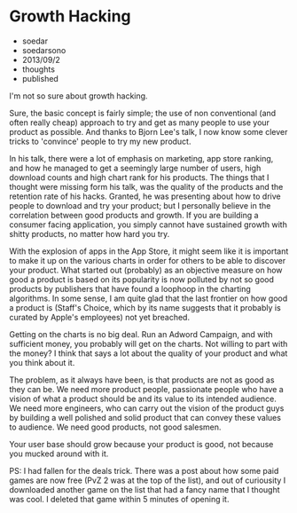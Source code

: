 # Growth Hacking
- soedar
- soedarsono
- 2013/09/2
- thoughts
- published

I'm not so sure about growth hacking.

Sure, the basic concept is fairly simple; the use of non conventional (and often really cheap) approach to try and get as many people to use your product as possible. And thanks to Bjorn Lee's talk, I now know some clever tricks to 'convince' people to try my new product.

In his talk, there were a lot of emphasis on marketing, app store ranking, and how he managed to get a seemingly large number of users, high download counts and high chart rank for his products. The things that I thought were missing form his talk, was the quality of the products and the retention rate of his hacks. Granted, he was presenting about how to drive people to download and try your product; but I personally believe in the correlation between good products and growth. If you are building a consumer facing application, you simply cannot have sustained growth with shitty products, no matter how hard you try.

With the explosion of apps in the App Store, it might seem like it is important to make it up on the various charts in order for others to be able to discover your product. What started out (probably) as an objective measure on how good a product is based on its popularity is now polluted by not so good products by publishers that have found a loophoop in the charting algorithms. In some sense, I am quite glad that the last frontier on how good a product is (Staff's Choice, which by its name suggests that it probably is curated by Apple's employees) not yet breached.

Getting on the charts is no big deal. Run an Adword Campaign, and with sufficient money, you probably will get on the charts. Not willing to part with the money? I think that says a lot about the quality of your product and what you think about it. 

The problem, as it always have been, is that products are not as good as they can be. We need more product people, passionate people who have a vision of what a product should be and its value to its intended audience. We need more engineers, who can carry out the vision of the product guys by building a well polished and solid product that can convey these values to audience. We need good products, not good salesmen.

Your user base should grow because your product is good, not because you mucked around with it.

PS: I had fallen for the deals trick. There was a post about how some paid games are now free (PvZ 2 was at the top of the list), and out of curiousity I downloaded another game on the list that had a fancy name that I thought was cool. I deleted that game within 5 minutes of opening it.